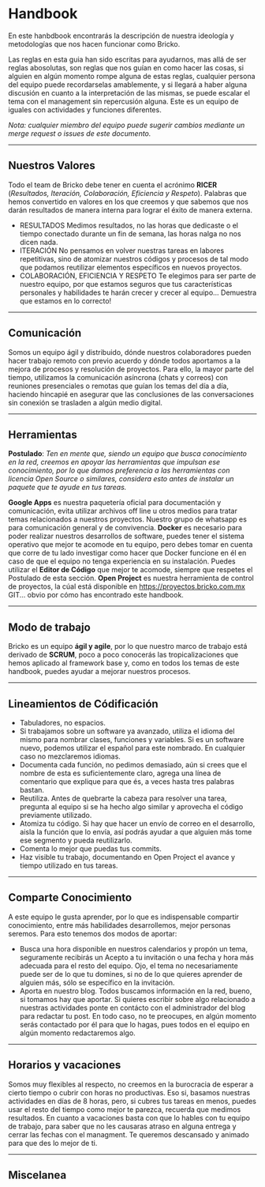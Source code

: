# Handbook
En este hanbdbook encontrarás la descripción de nuestra ideología y metodologías que nos hacen funcionar como Bricko.

Las reglas en esta guia han sido escritas para ayudarnos, mas allá de ser reglas abosolutas, son reglas que nos guían en como hacer las cosas, si alguien en algún momento rompe alguna de estas reglas, cualquier persona del equipo puede recordarselas amablemente, y si llegará a haber alguna discusión en cuanto a la interpretación de las mismas, se puede escalar el tema con el management sin repercusión alguna. Este es un equipo de iguales con actividades y funciones diferentes.

*Nota: cualquier miembro del equipo puede sugerir cambios mediante un merge request o issues de este documento.*

------------
## Nuestros Valores

Todo el team de Bricko debe tener en cuenta el acrónimo **RICER** (*Resultados, Iteración, Colaboración, Eficiencia y Respeto*).
Palabras que hemos convertido en valores en los que creemos y que sabemos que nos darán resultados de manera interna para lograr el éxito de manera externa.
- RESULTADOS
Medimos resultados, no las horas que dedicaste o el tiempo conectado durante un fin de semana, las horas nalga no nos dicen nada.
- ITERACIÓN
No pensamos en volver nuestras tareas en labores repetitivas, sino de atomizar nuestros códigos y procesos de tal modo que podamos reutilizar elementos específicos en nuevos proyectos.
- COLABORACIÓN, EFICIENCIA Y RESPETO
Te elegimos para ser parte de nuestro equipo, por que estamos seguros que tus características personales y habilidades te harán crecer y crecer al equipo... Demuestra que estamos en lo correcto!


------------
## Comunicación

Somos un equipo ágil y distribuido, dónde nuestros colaboradores pueden hacer trabajo remoto con previo acuerdo y dónde todos aportamos a la mejora de procesos y resolución de proyectos. Para ello, la mayor parte del tiempo, utilizamos la comunicación asíncrona (chats y correos) con reuniones presenciales o remotas que guían los temas del día a día, haciendo hincapié en asegurar que las conclusiones de las conversaciones sin conexión se trasladen a algún medio digital.

------------
## Herramientas

**Postulado**: *Ten en mente que, siendo un equipo que busca conocimiento en la red, creemos en apoyar las herramientas que impulsan ese conocimiento, por lo que damos preferencia a las herramientas con licencia Open Source o similares, considera esto antes de instalar un paquete que te ayude en tus tareas.*

**Google Apps** es nuestra paquetería oficial para documentación y comunicación, evita utilizar archivos off line u otros medios para tratar temas relacionados a nuestros proyectos. Nuestro grupo de whatsapp es para comunicación general y de convivencia.
**Docker** es necesario para poder realizar nuestros desarrollos de software, puedes tener el sistema operativo que mejor te acomode en tu equipo, pero debes tomar en cuenta que corre de tu lado investigar como hacer que Docker funcione en él en caso de que el equipo no tenga experiencia en su instalación.
Puedes utilizar el **Editor de Código** que mejor te acomode, siempre que respetes el Postulado de esta sección.
**Open Project** es nuestra herramienta de control de proyectos, la cúal está disponible en https://proyectos.bricko.com.mx
GIT... obvio por cómo has encontrado este handbook.

------------
## Modo de trabajo

Bricko es un equipo **ágil y agile**, por lo que nuestro marco de trabajo está derivado de **SCRUM**, poco a poco conocerás las tropicalizaciones que hemos aplicado al framework base y, como en todos los temas de este handbook, puedes ayudar a mejorar nuestros procesos.

------------
## Lineamientos de Códificación

- Tabuladores, no espacios.
- Si trabajamos sobre un software ya avanzado, utiliza el idioma del mismo para nombrar clases, funciones y variables. Si es un software nuevo, podemos utilizar el español para este nombrado. En cualquier caso no mezclaremos idiomas.
- Documenta cada función, no pedimos demasiado, aún si crees que el nombre de esta es suficientemente claro, agrega una línea de comentario que explique para que és, a veces hasta tres palabras bastan.
- Reutiliza. Antes de quebrarte la cabeza para resolver una tarea, pregunta al equipo si se ha hecho algo similar y aprovecha el código previamente utilizado.
- Atomiza tu código. Si hay que hacer un envío de correo en el desarrollo, aisla la función que lo envía, así podrás ayudar a que alguien más tome ese segmento y pueda reutilizarlo.
- Comenta lo mejor que puedas tus commits.
- Haz visible tu trabajo, documentando en Open Project el avance y tiempo utilizado en tus tareas.

------------
## Comparte Conocimiento

A este equipo le gusta aprender, por lo que es indispensable compartir conocimiento, entre más habilidades desarrollemos, mejor personas seremos. Para esto tenemos dos modos de aportar:
- Busca una hora disponible en nuestros calendarios y propón un tema, seguramente recibirás un Acepto a tu invitación o una fecha y hora más adecuada para el resto del equipo. Ojo, el tema no necesariamente puede ser de lo que tu domines, si no de lo que quieres aprender de alguien más, sólo se específico en la invitación.
- Aporta en nuestro blog. Todos buscamos información en la red, bueno, si tomamos hay que aportar. Si quieres escribir sobre algo relacionado a nuestras actividades ponte en contácto con el administrador del blog para redactar tu post. En todo caso, no te preocupes, en algún momento serás contactado por él para que lo hagas, pues todos en el equipo en algún momento redactaremos algo.

------------
## Horarios y vacaciones

Somos muy flexibles al respecto, no creemos en la burocracia de esperar a cierto tiempo o cubrir con horas no productivas. Eso si, basamos nuestras actividades en días de 8 horas, pero, si cubres tus tareas en menos, puedes usar el resto del tiempo como mejor te parezca, recuerda que medimos resultados.
En cuanto a vacaciones basta con que lo hables con tu equipo de trabajo, para saber que no les causaras atraso en alguna entrega y cerrar las fechas con el managment.
Te queremos descansado y animado para que des lo mejor de ti.

------------
## Miscelanea

